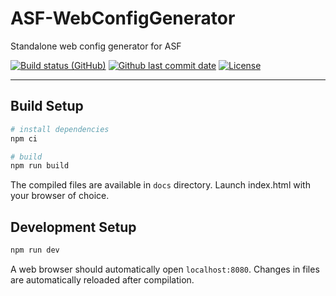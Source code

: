 # ASF-WebConfigGenerator

Standalone web config generator for ASF

[![Build status (GitHub)](https://img.shields.io/github/actions/workflow/status/JustArchiNET/ASF-WebConfigGenerator/ci.yml?branch=main&label=Build&logo=github&cacheSeconds=600)](https://github.com/JustArchiNET/ASF-WebConfigGenerator/actions?query=branch%3Amain)
[![Github last commit date](https://img.shields.io/github/last-commit/JustArchiNET/ASF-WebConfigGenerator?label=Updated&maxAge=600)](https://github.com/JustArchiNET/ASF-WebConfigGenerator/commits)
[![License](https://img.shields.io/github/license/JustArchiNET/ASF-WebConfigGenerator?label=License&maxAge=2592000)](https://github.com/JustArchiNET/ASF-WebConfigGenerator/blob/main/LICENSE.txt)

***

## Build Setup

```bash
# install dependencies
npm ci

# build
npm run build
```

The compiled files are available in `docs` directory. Launch index.html with your browser of choice.

## Development Setup

```bash
npm run dev
```

A web browser should automatically open `localhost:8080`. Changes in files are automatically reloaded after compilation.
